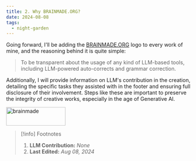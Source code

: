 ```yaml
---
title: 2. Why BRAINMADE.ORG?
date: 2024-08-08
tags:
  - night-garden
---
```


Going forward, I'll be adding the [BRAINMADE.ORG](https://brainmade.org) logo to every work of mine, and the reasoning behind it is quite simple: 

> To be transparent about the usage of any kind of LLM-based tools, including LLM-powered auto-corrects and grammar correction.

Additionally, I will provide information on LLM's contribution in the creation, detailing the specific tasks they assisted with in the footer and ensuring full disclosure of their involvement. Steps like these are important to preserve the integrity of creative works, especially in the age of Generative AI.

<a href="https://brainmade.org"><img src="https://brainmade.org/black-logo.png" alt="brainmade" width="160" height="50" /></a>

> [!info] Footnotes
> 1. **LLM Contribution:** *None*
> 2. **Last Edited:** *Aug 08, 2024*